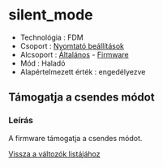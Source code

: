 # silent\_mode

* Technológia : FDM
* Csoport : [Nyomtató beállítások](../../beallitasok/printer_settings.md)
* Alcsoport : [Általános](../../beallitasok/printer_settings.md#général) - [Firmware](silent_mode.md)
* Mód : Haladó
* Alapértelmezett érték : engedélyezve

## Támogatja a csendes módot

### Leírás

A firmware támogatja a csendes módot.

[Vissza a változók listájához](../../variable_list)

